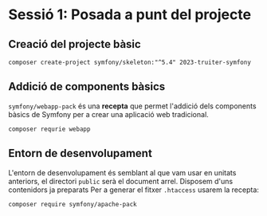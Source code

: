 # Sessió 1: Posada a punt del projecte

## Creació del projecte bàsic 
```
composer create-project symfony/skeleton:"^5.4" 2023-truiter-symfony
```

## Addició de components bàsics

`symfony/webapp-pack` és una **recepta** que permet l'addició dels components bàsics de
Symfony per a crear una aplicació web tradicional.

```
composer requrie webapp
```

## Entorn de desenvolupament

L'entorn de desenvolupament és semblant al que vam usar en unitats anteriors, el 
directori `public` serà el document arrel. Disposem d'uns contenidors ja preparats
Per a generar el fitxer `.htaccess` usarem la recepta:

```
composer require symfony/apache-pack
```
